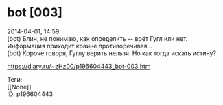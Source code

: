 bot [003]
==========

   
 2014-04-01, 14:59   
  (bot) Блин, не понимаю, как определить -- врёт Гугл или нет. Информация приходит крайне противоречивая...   
 (bot) Короче говоря, Гуглу верить нельзя. Но как тогда искать истину?   
    
 <https://diary.ru/~zHz00/p196604443_bot-003.htm>   
   
 Теги:   
 [[None]]   
 ID: p196604443